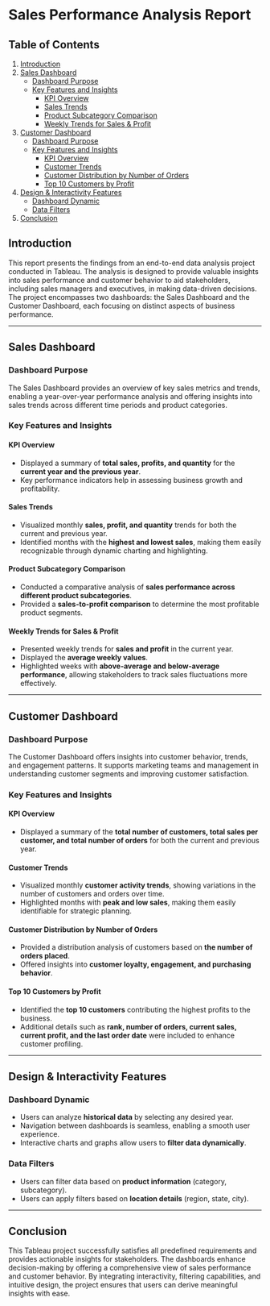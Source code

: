 # Sales Performance Analysis Report

## Table of Contents
1. [Introduction](#introduction)
2. [Sales Dashboard](#sales-dashboard)
   - [Dashboard Purpose](#dashboard-purpose)
   - [Key Features and Insights](#key-features-and-insights)
     - [KPI Overview](#kpi-overview)
     - [Sales Trends](#sales-trends)
     - [Product Subcategory Comparison](#product-subcategory-comparison)
     - [Weekly Trends for Sales & Profit](#weekly-trends-for-sales--profit)
3. [Customer Dashboard](#customer-dashboard)
   - [Dashboard Purpose](#dashboard-purpose-1)
   - [Key Features and Insights](#key-features-and-insights-1)
     - [KPI Overview](#kpi-overview-1)
     - [Customer Trends](#customer-trends)
     - [Customer Distribution by Number of Orders](#customer-distribution-by-number-of-orders)
     - [Top 10 Customers by Profit](#top-10-customers-by-profit)
4. [Design & Interactivity Features](#design--interactivity-features)
   - [Dashboard Dynamic](#dashboard-dynamic)
   - [Data Filters](#data-filters)
5. [Conclusion](#conclusion)

## Introduction
This report presents the findings from an end-to-end data analysis project conducted in Tableau. The analysis is designed to provide valuable insights into sales performance and customer behavior to aid stakeholders, including sales managers and executives, in making data-driven decisions. The project encompasses two dashboards: the Sales Dashboard and the Customer Dashboard, each focusing on distinct aspects of business performance.

---

## Sales Dashboard
### Dashboard Purpose
The Sales Dashboard provides an overview of key sales metrics and trends, enabling a year-over-year performance analysis and offering insights into sales trends across different time periods and product categories.

### Key Features and Insights
#### KPI Overview
- Displayed a summary of **total sales, profits, and quantity** for the **current year and the previous year**.
- Key performance indicators help in assessing business growth and profitability.

#### Sales Trends
- Visualized monthly **sales, profit, and quantity** trends for both the current and previous year.
- Identified months with the **highest and lowest sales**, making them easily recognizable through dynamic charting and highlighting.

#### Product Subcategory Comparison
- Conducted a comparative analysis of **sales performance across different product subcategories**.
- Provided a **sales-to-profit comparison** to determine the most profitable product segments.

#### Weekly Trends for Sales & Profit
- Presented weekly trends for **sales and profit** in the current year.
- Displayed the **average weekly values**.
- Highlighted weeks with **above-average and below-average performance**, allowing stakeholders to track sales fluctuations more effectively.

---

## Customer Dashboard
### Dashboard Purpose
The Customer Dashboard offers insights into customer behavior, trends, and engagement patterns. It supports marketing teams and management in understanding customer segments and improving customer satisfaction.

### Key Features and Insights
#### KPI Overview
- Displayed a summary of the **total number of customers, total sales per customer, and total number of orders** for both the current and previous year.

#### Customer Trends
- Visualized monthly **customer activity trends**, showing variations in the number of customers and orders over time.
- Highlighted months with **peak and low sales**, making them easily identifiable for strategic planning.

#### Customer Distribution by Number of Orders
- Provided a distribution analysis of customers based on **the number of orders placed**.
- Offered insights into **customer loyalty, engagement, and purchasing behavior**.

#### Top 10 Customers by Profit
- Identified the **top 10 customers** contributing the highest profits to the business.
- Additional details such as **rank, number of orders, current sales, current profit, and the last order date** were included to enhance customer profiling.

---

## Design & Interactivity Features
### Dashboard Dynamic
- Users can analyze **historical data** by selecting any desired year.
- Navigation between dashboards is seamless, enabling a smooth user experience.
- Interactive charts and graphs allow users to **filter data dynamically**.

### Data Filters
- Users can filter data based on **product information** (category, subcategory).
- Users can apply filters based on **location details** (region, state, city).

---

## Conclusion
This Tableau project successfully satisfies all predefined requirements and provides actionable insights for stakeholders. The dashboards enhance decision-making by offering a comprehensive view of sales performance and customer behavior. By integrating interactivity, filtering capabilities, and intuitive design, the project ensures that users can derive meaningful insights with ease.



